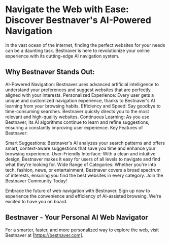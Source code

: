 # Navigate the Web with Ease: Discover Bestnaver's AI-Powered Navigation

In the vast ocean of the internet, finding the perfect websites for your needs can be a daunting task. Bestnaver is here to revolutionize your online experience with its cutting-edge AI navigation system.

## Why Bestnaver Stands Out:

AI-Powered Navigation: Bestnaver uses advanced artificial intelligence to understand your preferences and suggest websites that are perfectly aligned with your interests.
Personalized Experience: Every user gets a unique and customized navigation experience, thanks to Bestnaver's AI learning from your browsing habits.
Efficiency and Speed: Say goodbye to time-consuming searches. Bestnaver quickly directs you to the most relevant and high-quality websites.
Continuous Learning: As you use Bestnaver, its AI algorithms continue to learn and refine suggestions, ensuring a constantly improving user experience.
Key Features of Bestnaver:

Smart Suggestions: Bestnaver's AI analyzes your search patterns and offers smart, context-aware suggestions that save you time and enhance your browsing experience.
User-Friendly Interface: With a clean and intuitive design, Bestnaver makes it easy for users of all levels to navigate and find what they're looking for.
Wide Range of Categories: Whether you're into tech, fashion, news, or entertainment, Bestnaver covers a broad spectrum of interests, ensuring you find the best websites in every category.
Join the Bestnaver Community Today!

Embrace the future of web navigation with Bestnaver. Sign up now to experience the convenience and efficiency of AI-assisted browsing. We're excited to have you on board.

## Bestnaver - Your Personal AI Web Navigator

For a smarter, faster, and more personalized way to explore the web, visit Bestnaver at [https://bestnaver.com].
